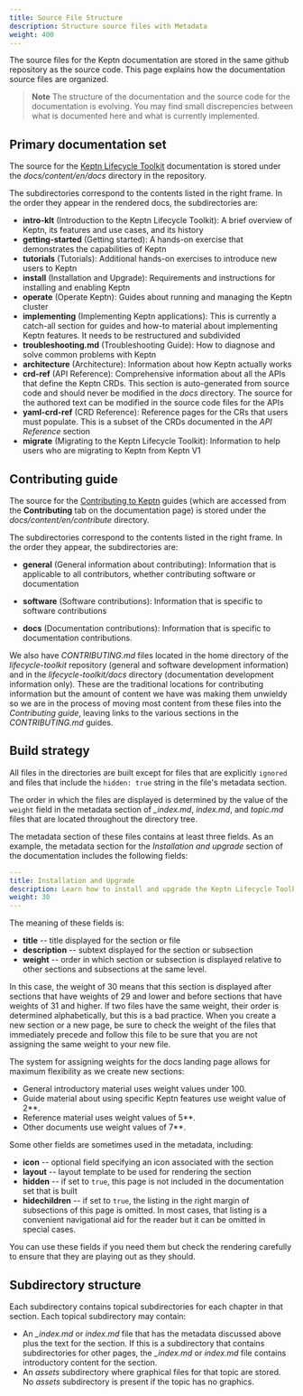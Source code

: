 ```yaml
---
title: Source File Structure
description: Structure source files with Metadata
weight: 400
---
```


The source files for the Keptn documentation
are stored in the same github repository as the source code.
This page explains how the documentation source files are organized.

> **Note** The structure of the documentation
  and the source code for the documentation is evolving.
  You may find small discrepencies between
  what is documented here and what is currently implemented.

## Primary documentation set

The source for the
[Keptn Lifecycle Toolkit](https://lifecycle.keptn.sh/docs)
documentation is stored under
the *docs/content/en/docs* directory in the repository.

The subdirectories correspond to the contents listed in the right frame.
In the order they appear in the rendered docs, the subdirectories are:

* **intro-klt** (Introduction to the Keptn Lifecycle Toolkit):
  A brief overview of Keptn, its features and use cases, and its history
* **getting-started** (Getting started):
  A hands-on exercise that demonstrates the capabilities of Keptn
* **tutorials** (Tutorials):
  Additional hands-on exercises to introduce new users to Keptn
* **install** (Installation and Upgrade):
  Requirements and instructions for installing and enabling Keptn
* **operate** (Operate Keptn):
  Guides about running and managing the Keptn cluster
* **implementing** (Implementing Keptn applications):
  This is currently a catch-all section
  for guides and how-to material about implementing Keptn features.
  It needs to be restructured and subdivided
* **troubleshooting.md** (Troubleshooting Guide):
  How to diagnose and solve common problems with Keptn
* **architecture** (Architecture):
  Information about how Keptn actually works
* **crd-ref** (API Reference):
  Comprehensive information about all the APIs that define the Keptn CRDs.
  This section is auto-generated from source code
  and should never be modified in the *docs* directory.
  The source for the authored text can be modified
  in the source code files for the APIs
* **yaml-crd-ref** (CRD Reference):
  Reference pages for the CRs that users must populate.
  This is a subset of the CRDs documented in the *API Reference* section
* **migrate** (Migrating to the Keptn Lifecycle Toolkit):
  Information to help users who are migrating to Keptn
  from Keptn V1

## Contributing guide

The source for the
[Contributing to Keptn](https://lifecycle.keptn.sh/contribute/)
guides
(which are accessed from the **Contributing** tab on the documentation page)
is stored under the *docs/content/en/contribute* directory.

The subdirectories correspond to the contents listed in the right frame.
In the order they appear, the subdirectories are:

* **general** (General information about contributing):
  Information that is applicable to all contributors,
  whether contributing software or documentation

* **software** (Software contributions):
  Information that is specific to software contributions

* **docs** (Documentation contributions):
  Information that is specific to documentation contributions.

We also have *CONTRIBUTING.md* files located in the
home directory of the *lifecycle-toolkit* repository
(general and software development information)
and in the *lifecycle-toolkit/docs* directory
(documentation development information only).
These are the traditional locations for contributing information
but the amount of content we have was making them unwieldy
so we are in the process of moving most content from these files
into the *Contributing guide*,
leaving links to the various sections in the *CONTRIBUTING.md* guides.

## Build strategy

All files in the directories are built
except for files that are explicitly `ignored`
and files that include the `hidden: true` string in the file's metadata section.

The order in which the files are displayed
is determined by the value of the `weight` field
in the metadata section of *_index.md*, *index.md*,
and *topic.md* files that are located throughout the directory tree.

The metadata section of these files contains at least three fields.
As an example, the metadata section for the *Installation and upgrade* section
of the documentation includes the following fields:

```yaml
---
title: Installation and Upgrade
description: Learn how to install and upgrade the Keptn Lifecycle Toolkit
weight: 30
---
```

The meaning of these fields is:

* **title** -- title displayed for the section or file
* **description** -- subtext displayed for the section or subsection
* **weight** -- order in which section or subsection is displayed
  relative to other sections and subsections at the same level.

In this case, the weight of 30 means that this section is displayed
after sections that have weights of 29 and lower
and before sections that have weights of 31 and higher.
If two files have the same weight,
their order is determined alphabetically,
but this is a bad practice.
When you create a new section or a new page,
be sure to check the weight of the files
that immediately precede and follow this file
to be sure that you are not assigning the same weight to your new file.

The system for assigning weights for the docs landing page
allows for maximum flexibility as we create new sections:

* General introductory material uses weight values under 100.
* Guide material about using specific Keptn features
  use weight value of 2**.
* Reference material uses weight values of 5**.
* Other documents use weight values of 7**.

Some other fields are sometimes used in the metadata, including:

* **icon** -- optional field specifying an icon associated with the section
* **layout** -- layout template to be used for rendering the section
* **hidden** -- if set to `true`, this page is not included in the
  documentation set that is built
* **hidechildren** -- if set to `true`,
  the listing in the right margin of subsections of this page is omitted.
  In most cases, that listing is a convenient navigational aid for the reader
  but it can be omitted in special cases.

You can use these fields if you need them
but check the rendering carefully
to ensure that they are playing out as they should.

## Subdirectory structure

Each subdirectory contains topical subdirectories for each chapter in that section.
Each topical subdirectory may contain:

* An *_index.md* or *index.md* file that has the metadata discussed above
  plus the text for the section.
  If this is a subdirectory that contains subdirectories for other pages,
  the *_index.md* or *index.md* file
  contains introductory content for the section.
* An *assets* subdirectory where graphical files for that topic are stored.
  No *assets* subdirectory is present if the topic has no graphics.
